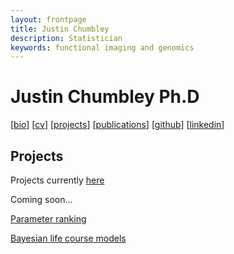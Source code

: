 ```yaml
---
layout: frontpage
title: Justin Chumbley
description: Statistician
keywords: functional imaging and genomics
---
```


# Justin Chumbley Ph.D

[[bio](../index.md)]
[[cv](http://chumbleycode.github.io/chumbleycode.github.io/docs/cv.pdf)]
[[projects](projects.md)]
[[publications](https://scholar.google.com/citations?hl=en&user=YbbXlwIAAAAJ)]
[[github](https://github.com/chumbleycode/)] 
[[linkedin](https://www.linkedin.com/in/chumbleycode)] 


## Projects

Projects currently [here](../more_figures.html)

Coming soon...

[Parameter ranking](credible_ranks.md)

[Bayesian life course models](life_course.md)
  
